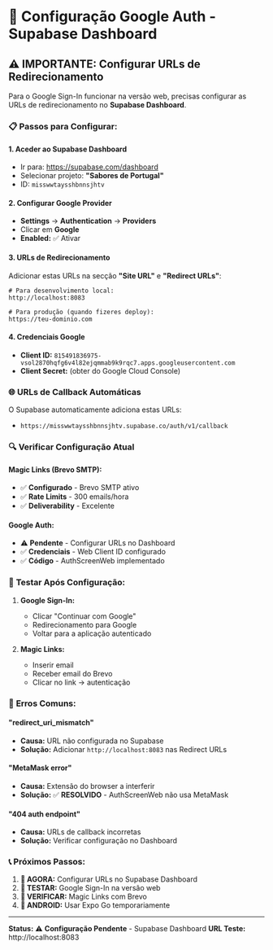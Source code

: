 # 🔧 Configuração Google Auth - Supabase Dashboard

## ⚠️ **IMPORTANTE: Configurar URLs de Redirecionamento**

Para o Google Sign-In funcionar na versão web, precisas configurar as URLs de redirecionamento no **Supabase Dashboard**.

### 📋 **Passos para Configurar:**

#### 1. **Aceder ao Supabase Dashboard**
- Ir para: https://supabase.com/dashboard
- Selecionar projeto: **"Sabores de Portugal"**
- ID: `misswwtaysshbnnsjhtv`

#### 2. **Configurar Google Provider**
- **Settings** → **Authentication** → **Providers**
- Clicar em **Google**
- **Enabled:** ✅ Ativar

#### 3. **URLs de Redirecionamento**
Adicionar estas URLs na secção **"Site URL"** e **"Redirect URLs"**:

```
# Para desenvolvimento local:
http://localhost:8083

# Para produção (quando fizeres deploy):
https://teu-dominio.com
```

#### 4. **Credenciais Google**
- **Client ID:** `815491836975-vsol2870hqfg6v4l82ejqmmab9k9rqc7.apps.googleusercontent.com`
- **Client Secret:** (obter do Google Cloud Console)

### 🌐 **URLs de Callback Automáticas**
O Supabase automaticamente adiciona estas URLs:
- `https://misswwtaysshbnnsjhtv.supabase.co/auth/v1/callback`

### 🔍 **Verificar Configuração Atual**

#### Magic Links (Brevo SMTP):
- ✅ **Configurado** - Brevo SMTP ativo
- ✅ **Rate Limits** - 300 emails/hora
- ✅ **Deliverability** - Excelente

#### Google Auth:
- ⚠️ **Pendente** - Configurar URLs no Dashboard
- ✅ **Credenciais** - Web Client ID configurado
- ✅ **Código** - AuthScreenWeb implementado

### 🧪 **Testar Após Configuração:**

1. **Google Sign-In:**
   - Clicar "Continuar com Google"
   - Redirecionamento para Google
   - Voltar para a aplicação autenticado

2. **Magic Links:**
   - Inserir email
   - Receber email do Brevo
   - Clicar no link → autenticação

### 🚨 **Erros Comuns:**

#### "redirect_uri_mismatch"
- **Causa:** URL não configurada no Supabase
- **Solução:** Adicionar `http://localhost:8083` nas Redirect URLs

#### "MetaMask error"
- **Causa:** Extensão do browser a interferir
- **Solução:** ✅ **RESOLVIDO** - AuthScreenWeb não usa MetaMask

#### "404 auth endpoint"
- **Causa:** URLs de callback incorretas
- **Solução:** Verificar configuração no Dashboard

### 📞 **Próximos Passos:**

1. **🔧 AGORA:** Configurar URLs no Supabase Dashboard
2. **🧪 TESTAR:** Google Sign-In na versão web
3. **📧 VERIFICAR:** Magic Links com Brevo
4. **📱 ANDROID:** Usar Expo Go temporariamente

---

**Status:** ⚠️ **Configuração Pendente** - Supabase Dashboard
**URL Teste:** http://localhost:8083